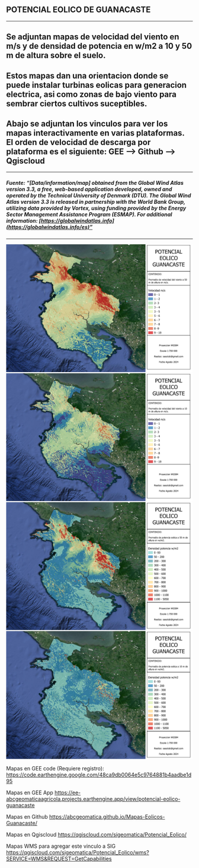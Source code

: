 ## POTENCIAL EOLICO DE GUANACASTE
---
Se adjuntan mapas de velocidad del viento en m/s y de densidad de potencia en w/m2 a 10 y 50 m de altura sobre el suelo.
---
Estos mapas dan una orientacion donde se puede instalar turbinas eolicas para generacion electrica, asi como zonas de bajo viento para sembrar ciertos cultivos suceptibles.
---
 Abajo se adjuntan los vinculos para ver los mapas interactivamente en varias plataformas.
 El orden de velocidad de descarga por plataforma es el siguiente:  GEE --> Github --> Qgiscloud
--- 

---
##### Fuente:  “[Data/information/map] obtained from the Global Wind Atlas version 3.3, a free, web-based application developed, owned and operated by the Technical University of Denmark (DTU). The Global Wind Atlas version 3.3 is released in partnership with the World Bank Group, utilizing data provided by Vortex, using funding provided by the Energy Sector Management Assistance Program (ESMAP). For additional information: [https://globalwindatlas.info](https://globalwindatlas.info/es)”
---
![Mapa](https://github.com/abcgeomatica/Mapas-Eolicos-Guanacaste/blob/master/Velocidad%20viento%20a%2050%20m%20altura.jpg) 
![Mapa2](https://github.com/abcgeomatica/Mapas-Eolicos-Guanacaste/blob/master/Velocidad%20viento%20a%2010%20m%20altura.jpg)
![Mapa3](https://github.com/abcgeomatica/Mapas-Eolicos-Guanacaste/blob/master/Densidad%20potencia%20a%2050%20m%20altura.jpg)
![Mapa4](https://github.com/abcgeomatica/Mapas-Eolicos-Guanacaste/blob/master/Densidad%20potencia%20a%2010%20m%20altura.jpg)

Mapas en GEE code (Requiere registro):
https://code.earthengine.google.com/48ca9db0064e5c9764881b4aadbe1d95

Mapas en GEE App
https://ee-abcgeomaticaagricola.projects.earthengine.app/view/potencial-eolico-guanacaste

Mapas en Github
https://abcgeomatica.github.io/Mapas-Eolicos-Guanacaste/

Mapas en Qgiscloud
https://qgiscloud.com/sigeomatica/Potencial_Eolico/

Mapas WMS para agregar este vinculo a SIG
https://qgiscloud.com/sigeomatica/Potencial_Eolico/wms?SERVICE=WMS&REQUEST=GetCapabilities


